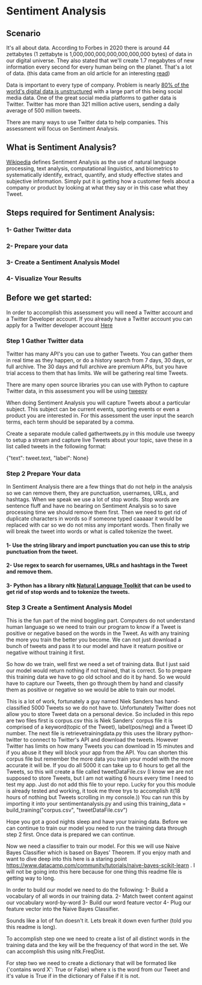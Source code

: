 # Sentiment Analysis

## Scenario
It's all about data.  According to Forbes in 2020 there is around 44 zettabytes (1 zettabyte is 1,000,000,000,000,000,000,000 bytes) of data in our digital universe.  They also stated that we'll create 1.7 megabytes of new information every second for every human being on the planet.  That's a lot of data. (this data came from an old article for an interesting <a href="https://www.forbes.com/sites/bernardmarr/2015/09/30/big-data-20-mind-boggling-facts-everyone-must-read/#3b00d97717b1">read</a>)

Data is important to every type of company.  Problem is nearly <a href="https://learn.g2.com/structured-vs-unstructured-data">80% of the world's digital data is unstructured</a> with a large part of this being social media data.  One of the great social media platforms to gather data is Twitter.  Twitter has more than 321 million active users, sending a daily average of 500 million tweets.

There are many ways to use Twitter data to help companies.  This assessment will focus on Sentiment Analysis.

## What is Sentiment Analysis?
<a href="https://en.wikipedia.org/wiki/Sentiment_analysis">Wikipedia</a> defines Sentiment Analysis as the use of natural language processing, text analysis, computational linguistics, and biometrics to systematically identify, extract, quantify, and study effective states and subjective information.  Simply put it is getting how a customer feels about a company or product by looking at what they say or in this case what they Tweet.

## Steps required for Sentiment Analysis:
### 1- Gather Twitter data
### 2- Prepare your data
### 3- Create a Sentiment Analysis Model
### 4- Visualize Your Results

## Before we get started:
In order to accomplish this assessment you will need a Twitter account and a Twitter Developer account.  If you already have a Twitter account you can apply for a Twitter developer account <a href="https://developer.twitter.com/en">Here</a>

### Step 1 Gather Twitter data
Twitter has many API's you can use to gather Tweets.  You can gather them in real time as they happen, or do a history search from 7 days, 30 days, or full archive.  The 30 days and full archive are premium APIs, but you have trial access to them that has limits.  We will be gathering real time Tweets.

There are many open source libraries you can use with Python to capture Twitter data, in this assessment you will be using <a href="http://docs.tweepy.org/en/v3.8.0/getting_started.html">tweepy</a>

When doing Sentiment Analysis you will capture Tweets about a particular subject.  This subject can be current events, sporting events or even a product you are interested in.  For this assessment the user input the search terms, each term should be separated by a comma.

Create a separate module called gathertweets.py in this module use tweepy to setup a stream and capture live Tweets about your topic, save these in a list called tweets in the following format:

{"text": tweet.text, "label": None}

### Step 2 Prepare Your data
In Sentiment Analysis there are a few things that do not help in the analysis so we can remove them, they are punctuation, usernames, URLs, and hashtags.  When we speak we use a lot of stop words.  Stop words are sentence fluff and have no bearing on Sentiment Analysis so to save processing time we should remove them first.  Then we need to get rid of duplicate characters in words so if someone typed caaaaar it would be replaced with car so we do not miss any important words.  Then finally we will break the tweet into words or what is called tokenize the tweet.

#### 1- Use the string library and import punctuation you can use this to strip punctuation from the tweet.
#### 2- Use regex to search for usernames, URLs and hashtags in the Tweet and remove them.
#### 3- Python has a library nltk <a href="https://www.nltk.org/">Natural Language Toolkit</a> that can be used to get rid of stop words and to tokenize the tweets.

### Step 3 Create a Sentiment Analysis Model
This is the fun part of the mind boggling part.  Computers do not understand human language so we need to train our program to know if a Tweet is positive or negative based on the words in the Tweet.  As with any training the more you train the better you become.  We can not just download a bunch of tweets and pass it to our model and have it reaturn positive or negative without training it first.

So how do we train, well first we need a set of training data.  But I just said our model would return nothing if not trained, that is correct.  So to prepare this training data we have to go old school and do it by hand.  So we would have to capture our Tweets, then go through them by hand and classify them as positive or negative so we would be able to train our model.

This is a lot of work, fortunately a guy named Niek Sanders has hand-classified 5000 Tweets so we do not have to.  Unfortunately Twitter does not allow you to store Tweet data on a personal device.  So included in this repo are two files first is corpus.csv this is Niek Sanders' corpus file it is comprised of a keyword(topic of the Tweet), label(pos/neg) and a Tweet ID number.  The next file is retrievetrainingdata.py this uses the library python-twitter to connect to Twitter's API and download the tweets.  However Twitter has limits on how many Tweets you can download in 15 minutes and if you abuse it they will block your app from the API.  You can shorten this corpus file but remember the more data you train your model with the more accurate it will be.  If you do all 5000 it can take up to 6 hours to get all the Tweets, so this will create a file called tweetDataFile.csv (I know we are not supposed to store Tweets, but I am not waiting 6 hours every time I need to test my app.  Just do not add this file to your repo. Lucky for you this module is already tested and working, it took me three trys to accomplish it(18 hours of nothing but Tweets scrolling in my console.))  You can run this by importing it into your sentimentanalysis.py and using this 
    training_data = build_training("corpus.csv", "tweetDataFile.csv")

Hope you got a good nights sleep and have your training data.  Before we can continue to train our model you need to run the training data through step 2 first.  Once data is prepared we can continue.

Now we need a classifier to train our model.  For this we will use Naive Bayes Classifier which is based on Bayes' Theorem.  If you enjoy math and want to dive deep into this here is a staring point https://www.datacamp.com/community/tutorials/naive-bayes-scikit-learn .
I will not be going into this here because for one thing this readme file is getting way to long.

In order to build our model we need to do the following:
1- Build a vocabulary of all words in our training data.
2- Match tweet content against our vocabulary word-by-word
3- Build our word feature vector
4- Plug our feature vector into the Naive Bayes Classifier.

Sounds like a lot of fun doesn't it.  Lets break it down even further (told you this readme is long).

To accomplish step one we need to create a list of all distinct words in the training data and the key will be the frequency of that word in the set.  We can accomplish this using nltk.FreqDist.

For step two we need to create a dictionary that will be formated like
    {'contains word X': True or False}
where x is the word from our Tweet and it's value is True if in the dictionary of False if it is not.
